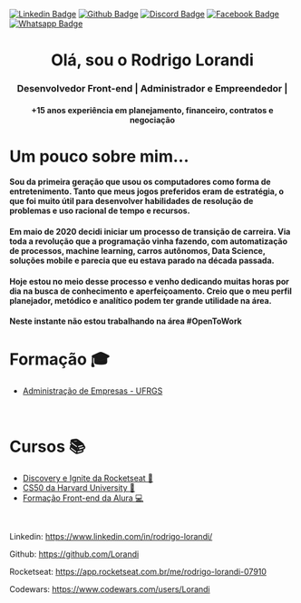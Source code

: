 [![Linkedin Badge](https://img.shields.io/badge/LinkedIn-0077B5?style=for-the-badge&logo=linkedin&logoColor=white&link=https://www.linkedin.com/in/rodrigo-lorandi/)](https://www.linkedin.com/in/rodrigo-lorandi/)
[![Github Badge](https://img.shields.io/badge/GitHub-100000?style=for-the-badge&logo=github&logoColor=white&link=https://github.com/Lorandi)](https://github.com/Lorandi)
[![Discord Badge](https://img.shields.io/badge/Discord-7289DA?style=for-the-badge&logo=discord&logoColor=white&link=https://discord.com/channels/Lorandi#5181)](https://discord.com/channels/Lorandi#5181)
[![Facebook Badge](https://img.shields.io/badge/Facebook-1877F2?style=for-the-badge&logo=facebook&logoColor=white&link=https://www.facebook.com/RodrigoLorandi)](https://www.facebook.com/RodrigoLorandi)
[![Whatsapp Badge](https://img.shields.io/badge/WhatsApp-25D366?style=for-the-badge&logo=whatsapp&logoColor=white&link=https://api.whatsapp.com/send?l=pt_BR&phone=+5551992892420)](https://api.whatsapp.com/send?l=pt_BR&phone=+5551992892420)




<h1 align="center">Olá, sou o Rodrigo Lorandi</h1>
<h3 align="center">Desenvolvedor Front-end | Administrador e Empreendedor | </h3>
<h4 align="center"> +15 anos experiência em planejamento, financeiro, contratos e negociação</h4>

<h1> Um pouco sobre mim... </h1>
<h4>Sou da primeira geração que usou os computadores como forma de entretenimento. Tanto que meus jogos preferidos eram de estratégia, o que foi muito útil para desenvolver habilidades de resolução de problemas e uso racional de tempo e recursos.</h4>

<h4> Em maio de 2020 decidi iniciar um processo de transição de carreira. Via toda a revolução que a programação vinha fazendo, com automatização de processos, machine learning, carros autônomos,  Data Science, soluções mobile e  parecia que eu estava parado na década passada. </h4>
<h4> Hoje estou no meio desse processo e venho dedicando muitas horas por dia na busca de conhecimento e aperfeiçoamento. Creio que o meu perfil planejador, metódico e analítico podem ter grande utilidade na área. </h4>
<h4> Neste instante não estou trabalhando na área #OpenToWork </h4>

<h1> Formação 🎓 </h1>
<ul><li><a href="https://www.ufrgs.br/escoladeadministracao">Administração de Empresas - UFRGS</a></ul></li>

<br>

<h1> Cursos 📚 </h1>
<ul>
  <li><a href="https://rocketseat.com.br/">Discovery e Ignite da Rocketseat 🚀</a></li>
  <li><a href="https://cs50.harvard.edu/college/2021/spring/">CS50 da Harvard University 🏫</a></li>
  <li><a href="https://www.alura.com.br"/>Formação Front-end da Alura 💻 </a></li>
</ul>

<br>






Linkedin: https://www.linkedin.com/in/rodrigo-lorandi/

Github: https://github.com/Lorandi

Rocketseat: https://app.rocketseat.com.br/me/rodrigo-lorandi-07910

Codewars: https://www.codewars.com/users/Lorandi
